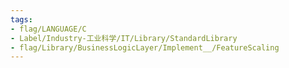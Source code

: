 ```yaml
---
tags:
- flag/LANGUAGE/C
- Label/Industry-工业科学/IT/Library/StandardLibrary
- flag/Library/BusinessLogicLayer/Implement__/FeatureScaling
---
```

